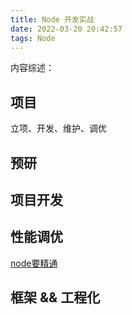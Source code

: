 ```yaml
---
title: Node 开发实战
date: 2022-03-20 20:42:57
tags: Node
---
```


内容综述：

## 项目

立项、开发、维护、调优

## 预研

## 项目开发

## 性能调优

[node要精通](https://www.taopoppy.cn/node/)

## 框架 && 工程化
